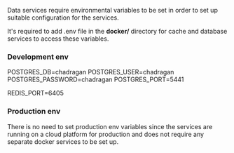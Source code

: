 Data services require environmental variables to be set in order to set up suitable configuration for the services.

It's required to add .env file in the **docker/** directory for cache and database services to access these variables.

### Development env

POSTGRES_DB=chadragan
POSTGRES_USER=chadragan
POSTGRES_PASSWORD=chadragan
POSTGRES_PORT=5441

REDIS_PORT=6405


### Production env

There is no need to set production env variables since the services are running on a cloud platform for production and does not require any separate docker services to be set up.
